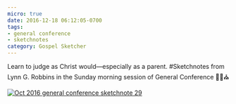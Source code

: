 ```yaml
---
micro: true
date: 2016-12-18 06:12:05-0700
tags:
- general conference
- sketchnotes
category: Gospel Sketcher
---
```


Learn to judge as Christ would—especially as a parent.
#Sketchnotes from Lynn G. Robbins in the Sunday morning session of General Conference ✍🏼⛪️

[![Oct 2016 general conference sketchnote 29](http://www.gospelsketcher.org/uploads/2018/afd1377f45.jpg)](http://www.gospelsketcher.org/uploads/2018/afd1377f45.jpg)